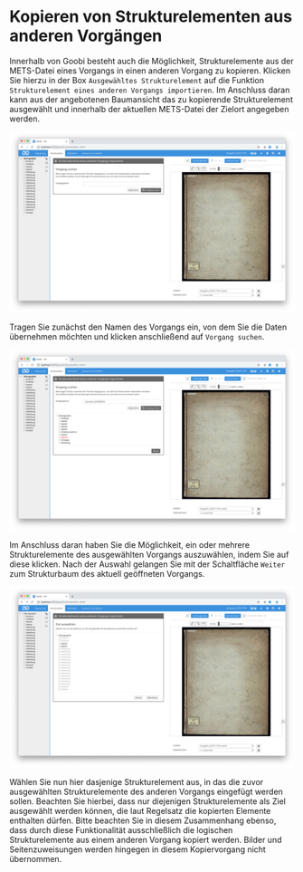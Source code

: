 # Kopieren von Strukturelementen aus anderen Vorgängen

Innerhalb von Goobi besteht auch die Möglichkeit, Strukturelemente aus der METS-Datei eines Vorgangs in einen anderen Vorgang zu kopieren. Klicken Sie hierzu in der Box `Ausgewähltes Strukturelement` auf die Funktion `Strukturelement eines anderen Vorgangs importieren`. Im Anschluss daran kann aus der angebotenen Baumansicht das zu kopierende Strukturelement ausgewählt und innerhalb der aktuellen METS-Datei der Zielort angegeben werden.

![Suche nach dem Vorgang, von dem die Daten &#xFC;bernommen werden sollen](30-49d.png)

Tragen Sie zunächst den Namen des Vorgangs ein, von dem Sie die Daten übernehmen möchten und klicken anschließend auf `Vorgang suchen`.

![Auswahl des zu importierenden Strukturelements aus dem gesuchten anderen Vorgang](30-50d.png)

Im Anschluss daran haben Sie die Möglichkeit, ein oder mehrere Strukturelemente des ausgewählten Vorgangs auszuwählen, indem Sie auf diese klicken. Nach der Auswahl gelangen Sie mit der Schaltfläche `Weiter` zum Strukturbaum des aktuell geöffneten Vorgangs.

![Auswahl der Stelle im aktuellen Vorgang, wo das duplizierte Strukturelement eingef&#xFC;gt werden soll](30-51d.png)

Wählen Sie nun hier dasjenige Strukturelement aus, in das die zuvor ausgewählten Strukturelemente des anderen Vorgangs eingefügt werden sollen. Beachten Sie hierbei, dass nur diejenigen Strukturelemente als Ziel ausgewählt werden können, die laut Regelsatz die kopierten Elemente enthalten dürfen. Bitte beachten Sie in diesem Zusammenhang ebenso, dass durch diese Funktionalität ausschließlich die logischen Strukturelemente aus einem anderen Vorgang kopiert werden. Bilder und Seitenzuweisungen werden hingegen in diesem Kopiervorgang nicht übernommen.